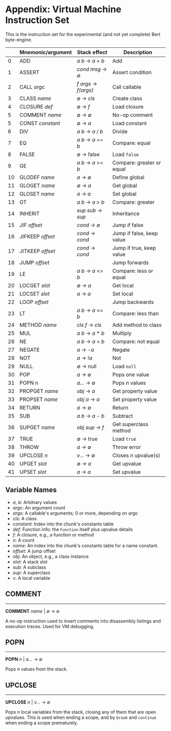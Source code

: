 # Appendix: Virtual Machine Instruction Set

This is the instruction set for the experimental (and not yet
complete) Bert byte-engine.


|    | Mnemonic/argument | Stack effect         | Description               |
|----|-------------------|----------------------|---------------------------|
| 0  | ADD               | *a b* → *a* + *b*    | Add                       |
| 1  | ASSERT            | *cond msg* → ∅       | Assert condition          |
| 2  | CALL *argc*       | *f args* → *f(args)* | Call callable             |
| 3  | CLASS *name*      | ∅ → *cls*            | Create class              |
| 4  | CLOSURE *def*     | ∅ → *f*              | Load closure              |
| 5  | COMMENT *name*    | ∅ → ∅                | No-op comment             |
| 5  | CONST *constant*  | ∅ → *a*              | Load constant             |
| 6  | DIV               | *a b* → *a* / *b*    | Divide                    |
| 7  | EQ                | *a b* → *a* == *b*   | Compare: equal            |
| 8  | FALSE             | ∅ → false            | Load `false`              |
| 9  | GE                | *a b* → *a* >= *b*   | Compare: greater or equal |
| 10 | GLODEF *name*     | *a* → ∅              | Define global             |
| 11 | GLOGET *name*     | ∅ → *a*              | Get global                |
| 12 | GLOSET *name*     | *a* → *a*            | Set global                |
| 13 | GT                | *a b* → *a* > *b*    | Compare: greater          |
| 14 | INHERIT           | *sup sub* → *sup*    | Inheritance               |
| 15 | JIF *offset*      | *cond* → ∅           | Jump if false             |
| 16 | JIFKEEP *offset*  | *cond* → *cond*      | Jump if false, keep value |
| 17 | JITKEEP *offset*  | *cond* → *cond*      | Jump if true, keep value  |
| 18 | JUMP *offset*     |                      | Jump forwards             |
| 19 | LE                | *a b* → *a* <= *b*   | Compare: less or equal    |
| 20 | LOCGET *slot*     | ∅ → *a*              | Get local                 |
| 21 | LOCSET *slot*     | *a* → *a*            | Set local                 |
| 22 | LOOP *offset*     |                      | Jump backwards            |
| 23 | LT                | *a b* → *a* <= *b*   | Compare: less than        |
| 24 | METHOD *name*     | *cls f* → *cls*      | Add method to class       |
| 25 | MUL               | *a b* → *a* * *b*    | Multiply                  |
| 26 | NE                | *a b* → *a* < *b*    | Compare: not equal        |
| 27 | NEGATE            | *a* → -*a*           | Negate                    |
| 28 | NOT               | *a* → !*a*           | Not                       |
| 29 | NULL              | ∅ → null             | Load `null`               |
| 30 | POP               | *a* → ∅              | Pops one value            |
| 31 | POPN *n*          | *a...* → ∅           | Pops *n* values           |
| 32 | PROPGET *name*    | *obj* → *a*          | Get property value        |
| 33 | PROPSET *name*    | *obj a* → *a*        | Set property value        |
| 34 | RETURN            | *a* → ∅              | Return                    |
| 35 | SUB               | *a b* → *a* - *b*    | Subtract                  |
| 36 | SUPGET *name*     | *obj sup* → *f*      | Get superclass method     |
| 37 | TRUE              | ∅ → true             | Load `true`               |
| 38 | THROW             | *a* → ∅              | Throw error               |
| 39 | UPCLOSE *n*       | *v...* → ∅           | Closes *n* upvalue(s)     |
| 40 | UPGET *slot*      | ∅ → *a*              | Get upvalue               |
| 41 | UPSET *slot*      | *a* → *a*            | Set upvalue               |

## Variable Names

- *a*, *b*: Arbitrary values
- *argc*: An argument count
- *args*: A callable's arguments; 0 or more, depending on *argc*
- *cls*: A class
- *constant*: Index into the chunk's constants table
- *def*: Function info: the `Function` itself plus upvalue details
- *f*: A closure, e.g., a function or method
- *n*: A count
- *name*: An index into the chunk's constants table for a name constant.
- *offset*: A jump offset
- *obj*: An object, e.g., a class instance
- *slot*: A stack slot
- *sub*: A subclass
- *sup*: A superclass
- *v*: A local variable

## COMMENT
---
**COMMENT** *name* | ∅ → ∅

A no-op instruction used to insert comments into disassembly listings
and execution traces.  Used for VM debugging.

## POPN
---
**POPN** *n* | *a...* → ∅ 

Pops *n* values from the stack.

## UPCLOSE
---
**UPCLOSE** *n* | *v...* → ∅

Pops *n* local variables from the stack, closing any of them that are 
open upvalues. This is used when ending a scope, and by `break` and `continue` 
when ending a scope prematurely.
